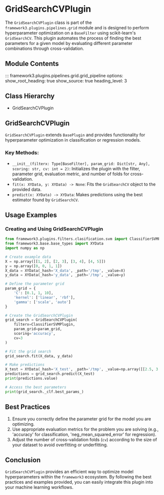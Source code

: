 # GridSearchCVPlugin

The `GridSearchCVPlugin` class is part of the `framework3.plugins.pipelines.grid` module and is designed to perform hyperparameter optimization on a `BaseFilter` using scikit-learn's `GridSearchCV`. This plugin automates the process of finding the best parameters for a given model by evaluating different parameter combinations through cross-validation.

## Module Contents
::: framework3.plugins.pipelines.grid.grid_pipeline
    options:
        show_root_heading: true
        show_source: true
        heading_level: 3

## Class Hierarchy
- GridSearchCVPlugin

## GridSearchCVPlugin
`GridSearchCVPlugin` extends `BasePlugin` and provides functionality for hyperparameter optimization in classification or regression models.

### Key Methods:
- `__init__(filterx: Type[BaseFilter], param_grid: Dict[str, Any], scoring: str, cv: int = 2)`: Initializes the plugin with the filter, parameter grid, evaluation metric, and number of folds for cross-validation.
- `fit(x: XYData, y: XYData) -> None`: Fits the `GridSearchCV` object to the provided data.
- `predict(x: XYData) -> XYData`: Makes predictions using the best estimator found by `GridSearchCV`.

## Usage Examples

### Creating and Using GridSearchCVPlugin
```python
from framework3.plugins.filters.clasification.svm import ClassifierSVMPlugin
from framework3.base.base_types import XYData
import numpy as np

# Create example data
X = np.array([[1, 2], [2, 3], [3, 4], [4, 5]])
y = np.array([0, 0, 1, 1])
X_data = XYData(_hash='X_data', _path='/tmp', _value=X)
y_data = XYData(_hash='y_data', _path='/tmp', _value=y)

# Define the parameter grid
param_grid = {
    'C': [0.1, 1, 10],
    'kernel': ['linear', 'rbf'],
    'gamma': ['scale', 'auto']
}

# Create the GridSearchCVPlugin
grid_search = GridSearchCVPlugin(
    filterx=ClassifierSVMPlugin,
    param_grid=param_grid,
    scoring='accuracy',
    cv=3
)

# Fit the grid search
grid_search.fit(X_data, y_data)

# Make predictions
X_test = XYData(_hash='X_test', _path='/tmp', _value=np.array([[2.5, 3.5]]))
predictions = grid_search.predict(X_test)
print(predictions.value)

# Access the best parameters
print(grid_search._clf.best_params_)
```

## Best Practices
1. Ensure you correctly define the parameter grid for the model you are optimizing.
2. Use appropriate evaluation metrics for the problem you are solving (e.g., 'accuracy' for classification, 'neg_mean_squared_error' for regression).
3. Adjust the number of cross-validation folds (`cv`) according to the size of your dataset to avoid overfitting or underfitting.

## Conclusion
`GridSearchCVPlugin` provides an efficient way to optimize model hyperparameters within the `framework3` ecosystem. By following the best practices and examples provided, you can easily integrate this plugin into your machine learning workflows.
